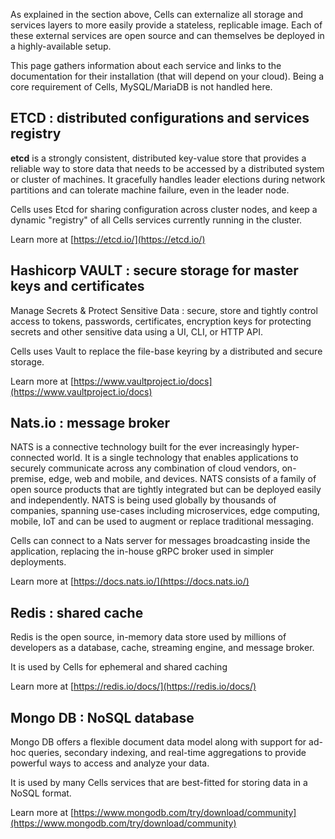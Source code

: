 As explained in the section above, Cells can externalize all storage and services layers to more easily provide a stateless, replicable image. Each of these external services are open source and can themselves be deployed in a highly-available setup. 

This page gathers information about each service and links to the documentation for their installation (that will depend on your cloud). Being a core requirement of Cells, MySQL/MariaDB is not handled here.

## ETCD : distributed configurations and services registry 

**etcd** is a strongly consistent, distributed key-value store that provides a reliable way to store data that needs to be accessed by a distributed system or cluster of machines. It gracefully handles leader elections during network partitions and can tolerate machine failure, even in the leader node.

Cells uses Etcd for sharing configuration across cluster nodes, and keep a dynamic "registry" of all Cells services currently running in the cluster.

Learn more at [https://etcd.io/](https://etcd.io/)

## Hashicorp VAULT : secure storage for master keys and certificates

Manage Secrets & Protect Sensitive Data : secure, store and tightly control access to tokens, passwords, certificates, encryption keys for protecting secrets and other sensitive data using a UI, CLI, or HTTP API.

Cells uses Vault to replace the file-base keyring by a distributed and secure storage.

Learn more at [https://www.vaultproject.io/docs](https://www.vaultproject.io/docs)

## Nats.io : message broker

NATS is a connective technology built for the ever increasingly hyper-connected world. It is a single technology that enables applications to securely communicate across any combination of cloud vendors, on-premise, edge, web and mobile, and devices. NATS consists of a family of open source products that are tightly integrated but can be deployed easily and independently. NATS is being used globally by thousands of companies, spanning use-cases including microservices, edge computing, mobile, IoT and can be used to augment or replace traditional messaging.

Cells can connect to a Nats server for messages broadcasting inside the application, replacing the in-house gRPC broker used in simpler deployments.

Learn more at [https://docs.nats.io/](https://docs.nats.io/)

## Redis : shared cache

Redis is the open source, in-memory data store used by millions of developers as a database, cache, streaming engine, and message broker.

It is used by Cells for ephemeral and shared caching 

Learn more at [https://redis.io/docs/](https://redis.io/docs/)

## Mongo DB : NoSQL database
 
Mongo DB offers a flexible document data model along with support for ad-hoc queries, secondary indexing, and real-time aggregations to provide powerful ways to access and analyze your data.

It is used by many Cells services that are best-fitted for storing data in a NoSQL format.

Learn more at [https://www.mongodb.com/try/download/community](https://www.mongodb.com/try/download/community)
